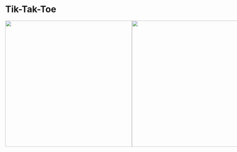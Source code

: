 # Tik-Tak-Toe

<div style="display:flex">
<img src="https://user-images.githubusercontent.com/61835955/177692822-360fd16e-93fb-47dd-9163-85bc2b67995c.png" width="400"/>
     
<img src="https://user-images.githubusercontent.com/61835955/177693028-f5f1e296-4186-4f38-ae2f-2c91b3808860.png" width="400"/>
</div>


